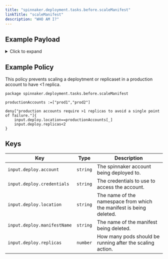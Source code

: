 ```yaml
---
title: "spinnaker.deployment.tasks.before.scaleManifest"
linkTitle: "scaleManifest"
description: "WHO AM I?"
---
```


## Example Payload

<details><summary>Click to expand</summary>

```json
{
  "input": {
    "deploy": {
      "account": "spinnaker",
      "credentials": "spinnaker",
      "events": [],
      "location": "staging",
      "manifestName": "deployment hostname",
      "replicas": 10
    }
  }
}
```
</details>

## Example Policy
This policy prevents scaling a deploytment or replicaset in a production account to have <1 replica.
```rego
package spinnaker.deployment.tasks.before.scaleManifest

productionAccounts :=["prod1","prod2"]

deny["production accounts require >1 replicas to avoid a single point of failure."]{
	input.deploy.location==productionAccounts[_]
    input.deploy.replicas<2
}
```

## Keys

| Key                         | Type     | Description                                                         |
| --------------------------- | -------- | ------------------------------------------------------------------- |
| `input.deploy.account`      | `string` | The spinnaker account being deployed to.                            |
| `input.deploy.credentials`  | `string` | The credentials to use to access the account.                       |
| `input.deploy.location`     | `string` | The name of the namespace from which the manifest is being deleted. |
| `input.deploy.manifestName` | `string` | The name of the manifest being deleted.                             |
| `input.deploy.replicas`     | `number` | How many pods should be running after the scaling action.           |
